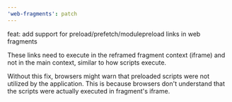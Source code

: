 ```yaml
---
'web-fragments': patch
---
```


feat: add support for preload/prefetch/modulepreload links in web fragments

These links need to execute in the reframed fragment context (iframe) and not in the main context, similar to how scripts execute.

Without this fix, browsers might warn that preloaded scripts were not utilized by the application.
This is because browsers don't understand that the scripts were actually executed in fragment's iframe.
